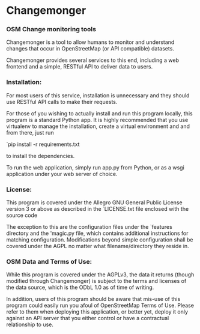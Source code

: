 # Changemonger

### OSM Change monitoring tools

Changemonger is a tool to allow humans to monitor and understand
changes that occur in OpenStreetMap (or API compatible) datasets.

Changemonger provides several services to this end, including a web
frontend and a simple, RESTful API to deliver data to users.

### Installation:

For most users of this service, installation is unnecessary and they
should use RESTful API calls to make their requests.

For those of you wishing to actually install and run this program 
locally, this program is a standard Python app. It is highly recommended 
that you use virtualenv to manage the installation, create a virtual environment and and from there, just 
run

`pip install -r requirements.txt

to install the dependencies.

To run the web application, simply run app.py from Python, or as a wsgi 
application under your web server of choice.

### License:

This program is covered under the Allegro GNU General Public License
version 3 or above as described in the `LICENSE.txt file enclosed with
the source code

The exception to this are the configuration files under the `features
directory and the 'magic.py file, which contains additional
instructions for matching configuration. Modifications beyond simple
configuration shall be covered under the AGPL no matter what
filename/directory they reside in.

### OSM Data and Terms of Use:

While this program is covered under the AGPLv3, the data it returns
(though modified through Changemonger) is subject to the terms and
licenses of the data source, which is the ODbL 1.0 as of time of
writing.

In addition, users of this program should be aware that mis-use of
this program could easily run you afoul of OpenStreetMap Terms of
Use. Please refer to them when deploying this application, or better
yet, deploy it only against an API server that you either control or
have a contractual relationship to use.


